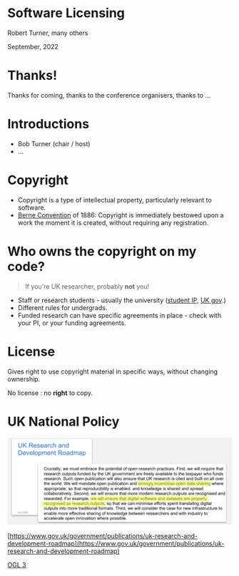 # Software Licensing

Robert Turner, many others

September, 2022

# Thanks!
Thanks for coming, thanks to the conference organisers, thanks to ...

# Introductions

- Bob Turner (chair / host)
- ...

# Copyright

- Copyright is a type of intellectual property, particularly relevant to software.
- [Berne Convention](https://en.wikipedia.org/wiki/Berne_Convention) of 1886: Copyright is immediately bestowed upon a work the moment it is created, without requiring any registration.

# Who owns the copyright on my code?

> If you're UK researcher, probably **not** you!
- Staff or research students - usually the university ([student IP](https://www.sheffield.ac.uk/research-services/commercialisation/student-ip), [UK gov](https://www.legislation.gov.uk/ukpga/1988/48/section/11).)
- Different rules for undergrads.
- Funded research can have specific agreements in place - check with your PI, or your funding agreements.

# License

Gives right to use copyright material in specific ways, without changing ownership.

No license : no **right** to copy.

# UK National Policy

![](images/roadmap.png)

[https://www.gov.uk/government/publications/uk-research-and-development-roadmap](https://www.gov.uk/government/publications/uk-research-and-development-roadmap)

[OGL 3](https://www.nationalarchives.gov.uk/doc/open-government-licence/version/3/)

